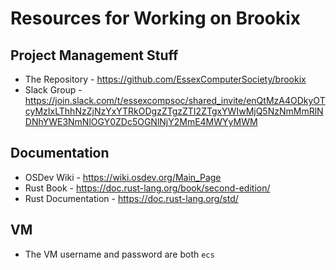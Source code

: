 # Resources for Working on Brookix
## Project Management Stuff
 - The Repository - https://github.com/EssexComputerSociety/brookix
 - Slack Group - https://join.slack.com/t/essexcompsoc/shared_invite/enQtMzA4ODkyOTcyMzIxLThhNzZjNzYxYTRkODgzZTgzZTI2ZTgxYWIwMjQ5NzNmMmRlNDNhYWE3NmNlOGY0ZDc5OGNlNjY2MmE4MWYyMWM

## Documentation
 - OSDev Wiki - https://wiki.osdev.org/Main_Page
 - Rust Book - https://doc.rust-lang.org/book/second-edition/
 - Rust Documentation - https://doc.rust-lang.org/std/


## VM
- The VM username and password are both `ecs` 
